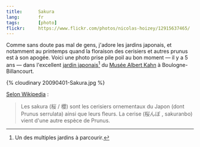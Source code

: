 ```yaml
---
title:      Sakura
lang:       fr
tags:       [photo]
flickr:     https://www.flickr.com/photos/nicolas-hoizey/12915637465/
---
```


Comme sans doute pas mal de gens, j'adore les jardins japonais, et notamment au printemps quand la floraison des cerisiers et autres prunus est à son apogée. Voici une photo prise pile poil au bon moment — il y a 5 ans — dans l'excellent [jardin japonais](http://albert-kahn.hauts-de-seine.net/jardins/les-differents-jardins/jardin-japonais-contemporain/)[^1] du [Musée Albert Kahn](http://albert-kahn.hauts-de-seine.net/) à Boulogne-Billancourt.

[^1]: Un des multiples jardins à parcourir.

{% cloudinary 20090401-Sakura.jpg %}

[Selon Wikipedia](http://fr.wikipedia.org/wiki/Sakura) :

> Les sakura (桜 / 櫻) sont les cerisiers ornementaux du Japon (dont Prunus serrulata) ainsi que leurs fleurs. La cerise (桜んぼ , sakuranbo) vient d'une autre espèce de Prunus.
